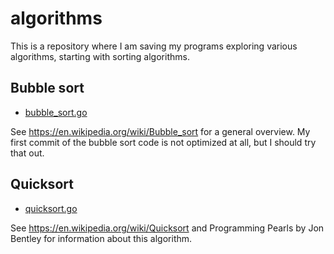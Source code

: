 # algorithms
This is a repository where I am saving my programs exploring various algorithms, starting with sorting algorithms.

## Bubble sort

* [bubble_sort.go](https://github.com/evbacher/algorithms/blob/main/bubble_sort.go)
  
See https://en.wikipedia.org/wiki/Bubble_sort for a general overview. My first commit of the bubble sort code is not optimized at all, but I should try that out.

## Quicksort

* [quicksort.go](https://github.com/evbacher/algorithms/blob/main/quicksort.go)

See https://en.wikipedia.org/wiki/Quicksort and Programming Pearls by Jon Bentley for information about this algorithm.
